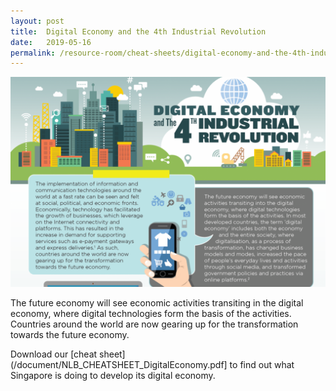 ```yaml
---
layout: post
title:  Digital Economy and the 4th Industrial Revolution
date:   2019-05-16
permalink: /resource-room/cheat-sheets/digital-economy-and-the-4th-industrial-revolution
---
```


![Digital Economy and the 4th Industrial Revolution poster](/images/DigitalEcon-1050x700.png)

The future economy will see economic activities transiting in the digital economy, where digital technologies form the basis of the activities. Countries around the world are now gearing up for the transformation towards the future economy.

Download our [cheat sheet](/document/NLB_CHEATSHEET_DigitalEconomy.pdf] to find out what Singapore is doing to develop its digital economy.